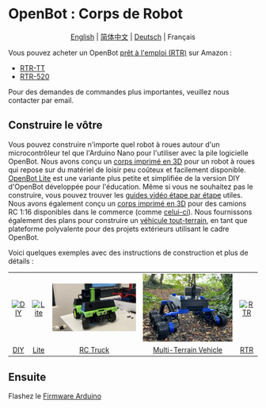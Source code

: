 # OpenBot : Corps de Robot

<p align="center">
  <a href="README.md">English</a> |
  <a href="README.zh-CN.md">简体中文</a> |
  <a href="README.de-DE.md">Deutsch</a> |
  <span>Français</span>
</p>

Vous pouvez acheter un OpenBot [prêt à l'emploi (RTR)](rtr) sur Amazon :
- [RTR-TT](https://buy.openbot.org/rtr-tt)
- [RTR-520](https://buy.openbot.org/rtr-520)

Pour des demandes de commandes plus importantes, veuillez nous contacter par email.

## Construire le vôtre

Vous pouvez construire n'importe quel robot à roues autour d'un microcontrôleur tel que l'Arduino Nano pour l'utiliser avec la pile logicielle OpenBot. Nous avons conçu un [corps imprimé en 3D](diy) pour un robot à roues qui repose sur du matériel de loisir peu coûteux et facilement disponible. [OpenBot Lite](lite) est une variante plus petite et simplifiée de la version DIY d'OpenBot développée pour l'éducation. Même si vous ne souhaitez pas le construire, vous pouvez trouver les [guides vidéo étape par étape](lite/#step-by-step-video-guides) utiles. Nous avons également conçu un [corps imprimé en 3D](rc_truck) pour des camions RC 1:16 disponibles dans le commerce (comme [celui-ci](https://www.amazon.de/dp/B00M3J7DJW)). Nous fournissons également des plans pour construire un [véhicule tout-terrain](mtv), en tant que plateforme polyvalente pour des projets extérieurs utilisant le cadre OpenBot.

Voici quelques exemples avec des instructions de construction et plus de détails :

<table style="width:100%;border:none;text-align:center">
  <tr>
  <td>  <a href="diy">
    <img  alt="DIY" src="../docs/images/assembly.gif" />
  </a>
  </td>
  <td>
  <a href="lite">
    <img alt="Lite" src="../docs/images/openbot_lite.jpg" />
  </a>
  </td>
  <td>
  <a href="rc_truck">
    <img  alt="RC Truck" src="../docs/images/add_covers_2.JPG" />
  </a>
  </td>
  <td>
  <a href="mtv">
    <img alt="Multi-Terrain Vehicle" src="../docs/images/MTV/MTV.jpg" />
  </a>
  </td>
  <td>
  <a href="rtr">
    <img alt="RTR" src="../docs/images/rtr_tt_assembly.gif" />
  </a>
  </td>
  </tr>
  <tr>
    <td><a href="diy"> DIY </a></td>
    <td><a href="lite"> Lite </a></td>
    <td><a href="rc_truck"> RC Truck </a></td>
    <td><a href="mtv"> Multi-Terrain Vehicle </a></td>
    <td><a href="rtr"> RTR </a></td>
  </tr>
</table>

## Ensuite

Flashez le [Firmware Arduino](../firmware/README.md)